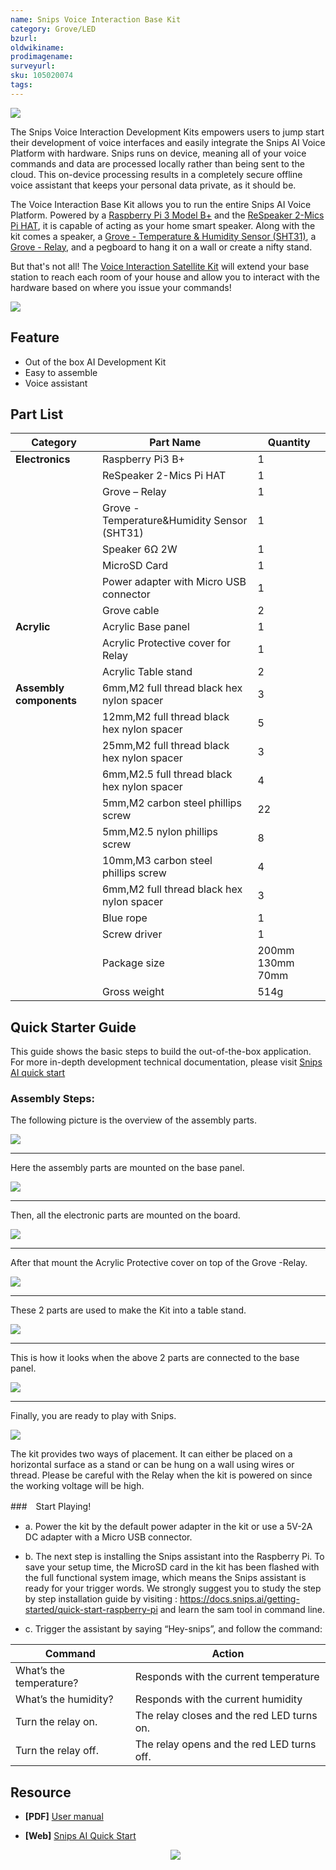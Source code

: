 ```yaml
---
name: Snips Voice Interaction Base Kit
category: Grove/LED
bzurl: 
oldwikiname: 
prodimagename:
surveyurl: 
sku: 105020074
tags:
---
```


![](https://github.com/SeeedDocument/Snips_Voice_Interaction_Base_Kit/raw/master/img/Base_Kit.jpg)


The Snips Voice Interaction Development Kits empowers users to jump start their development of voice interfaces and easily integrate the Snips AI Voice Platform with hardware. Snips runs on device, meaning all of your voice commands and data are processed locally rather than being sent to the cloud. This on-device processing results in a completely secure offline voice assistant that keeps your personal data private, as it should be.


The Voice Interaction Base Kit allows you to run the entire Snips AI Voice Platform. Powered by a [Raspberry Pi 3 Model B+](https://www.seeedstudio.com/Raspberry-Pi-3-Model--p-3037.html) and the [ReSpeaker 2-Mics Pi HAT](https://www.seeedstudio.com/ReSpeaker-2-Mics-Pi-HAT-p-2874.html), it is capable of acting as your home smart speaker. Along with the kit comes a speaker, a [Grove - Temperature & Humidity Sensor (SHT31)](https://www.seeedstudio.com/Grove-Temperature-Humidity-Sensor-SHT3-p-2655.html), a [Grove - Relay](https://www.seeedstudio.com/Grove-Relay-p-769.html), and a pegboard to hang it on a wall or create a nifty stand.


But that's not all! The [Voice Interaction Satellite Kit](https://www.seeedstudio.com/Snips_Voice_Interaction_Satellite_Kit.html) will extend your base station to reach each room of your house and allow you to interact with the hardware based on where you issue your commands!


<p style=":center"><a href="https://www.seeedstudio.com/Snips_Voice_Interaction_Base_Kit.html" target="_blank"><img src="https://github.com/SeeedDocument/wiki_english/raw/master/docs/images/300px-Get_One_Now_Banner-ragular.png" /></a></p>


## Feature 

- Out of the box AI Development Kit
- Easy to assemble
- Voice assistant

## Part List

|Category|Part Name|Quantity|
|---|---|---|
|**Electronics**|Raspberry Pi3 B+|1|
||ReSpeaker 2-Mics Pi HAT|1|
||Grove – Relay|1|
||Grove - Temperature&Humidity Sensor (SHT31)|1|
||Speaker 6Ω 2W|1|
||MicroSD Card|1|
||Power adapter with Micro USB connector|1|
||Grove cable|2|
|**Acrylic**|Acrylic Base panel |1|
||Acrylic Protective cover for Relay|1|
||Acrylic Table stand |2|
|**Assembly components**|6mm,M2 full thread black hex nylon spacer |3|
||12mm,M2 full thread black hex nylon spacer |5|
||25mm,M2 full thread black hex nylon spacer |3|
||6mm,M2.5 full thread black hex nylon spacer |4|
||5mm,M2 carbon steel phillips screw |22|
||5mm,M2.5 nylon phillips screw |8|
||10mm,M3 carbon steel phillips screw|4|
||6mm,M2 full thread black hex nylon spacer |3|
||Blue rope|1|
||Screw driver|1|
||Package size|200mm 130mm 70mm|
||Gross weight|514g|




## Quick Starter Guide

This guide shows the basic steps to build the out-of-the-box application. For more in-depth development technical documentation, please visit [Snips AI quick start](https://docs.snips.ai/the-maker-kit/dev-kit)


### Assembly Steps:

The following picture is the overview of the assembly parts.

![](https://github.com/SeeedDocument/Snips_Voice_Interaction_Base_Kit/raw/master/img/s1.jpg)

---
Here the assembly parts are mounted on the base panel.


![](https://github.com/SeeedDocument/Snips_Voice_Interaction_Base_Kit/raw/master/img/s2.jpg)

---

Then, all the electronic parts are mounted on the board.

![](https://github.com/SeeedDocument/Snips_Voice_Interaction_Base_Kit/raw/master/img/s3.jpg)

---

After that mount the Acrylic Protective cover on top of the Grove -Relay.


![](https://github.com/SeeedDocument/Snips_Voice_Interaction_Base_Kit/raw/master/img/s4.jpg)

---

These 2 parts are used to make the Kit into a table stand.

![](https://github.com/SeeedDocument/Snips_Voice_Interaction_Base_Kit/raw/master/img/s5.jpg)


---

This is how it looks when the above 2 parts are connected to the base panel.

![](https://github.com/SeeedDocument/Snips_Voice_Interaction_Base_Kit/raw/master/img/s6.jpg)


---

Finally, you are ready to play with Snips.

![](https://github.com/SeeedDocument/Snips_Voice_Interaction_Base_Kit/raw/master/img/s7.jpg)



The kit provides two ways of placement. It can either be placed on a horizontal surface as a stand or can be hung on a wall using wires or thread.
Please be careful with the Relay when the kit is powered on since the working voltage will be high.


###　Start Playing!

- a. Power the kit by the default power adapter in the kit or use a 5V-2A DC adapter with a Micro USB connector.

- b. The next step is installing the Snips assistant into the Raspberry Pi. To save your setup time, the MicroSD card in the kit has been flashed with the full functional system image, which means the Snips assistant is ready for your trigger words. We strongly suggest you to study the step by step installation guide by visiting : https://docs.snips.ai/getting-started/quick-start-raspberry-pi and learn the sam tool in command line.

- c. Trigger the assistant by saying “Hey-snips”, and follow the command:


Command	| Action
---|---
What’s the temperature?	| Responds with the current temperature
What’s the humidity? |	Responds with the current humidity
Turn the relay on.	| The relay closes and the red LED turns on.
Turn the relay off.	| The relay opens and the red LED turns off.


## Resource

- **[PDF]** [User manual](https://github.com/SeeedDocument/Snips_Voice_Interaction_Base_Kit/raw/master/res/User%20manual.pdf)

- **[Web]** [Snips AI Quick Start](https://docs.snips.ai/the-maker-kit/dev-kit)<br /><p style="text-align:center"><a href="https://www.seeedstudio.com/act-4.html?utm_source=wiki&utm_medium=wikibanner&utm_campaign=newproducts" target="_blank"><img src="https://github.com/SeeedDocument/Wiki_Banner/raw/master/new_product.jpg" /></a></p>